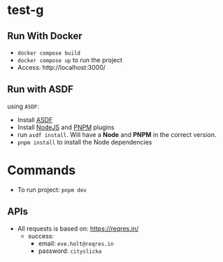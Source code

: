 # test-g

## Run With Docker
- `docker compose build`
- `docker compose up` to run the project
- Access: http://localhost:3000/


## Run with ASDF
using `ASDF`:
- Install [ASDF](https://asdf-vm.com/guide/getting-started.html)
- Install [NodeJS](https://github.com/asdf-vm/asdf-nodejs) and [PNPM](https://github.com/jonathanmorley/asdf-pnpm) plugins
- run `asdf install`. Will have a **Node** and **PNPM** in the correct version.
- `pnpm install` to install the Node dependencies

# Commands
- To run project: `pnpm dev`

## APIs
- All requests is based on: https://reqres.in/
  - success: 
    - email: `eve.holt@reqres.in`
    - password: `cityslicka`